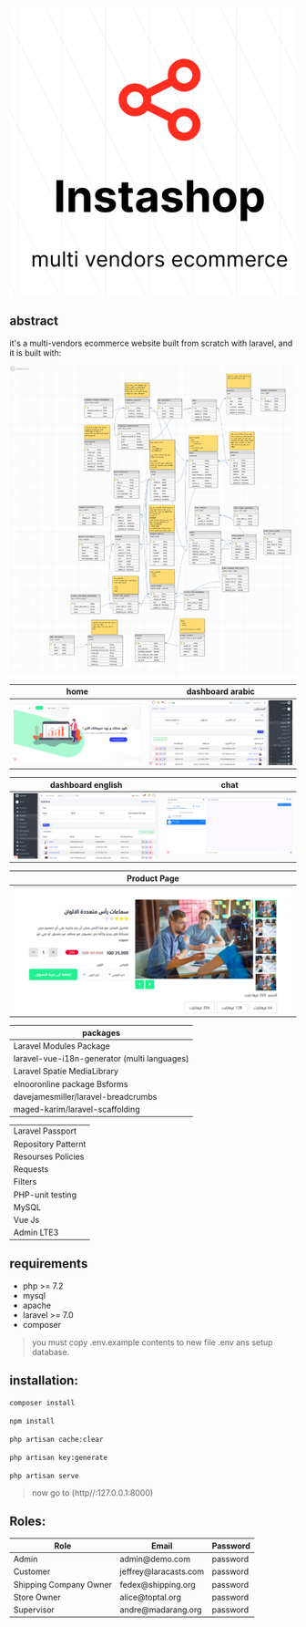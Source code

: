 
![](/visual/Instashop.png)

## abstract

it's a multi-vendors ecommerce website built from scratch with laravel, and it is built with:

![](db_design.png)



    
 

<table>
    <thead>
        <th>home</th>
        <th>dashboard arabic</th>
    </thead>
    <tbody>
          <tr> 
              <td>
                <img src="/visual/home.png"/>
              </td> 
              <td> 
                <img src="/visual/dashboard-ar.png"/>
              </td> 
             </td> 
        </tr>
    </tbody>
    </table>
    <table>
    <thead>
        <th>dashboard english</th>
        <th>chat</th>
    </thead>
    <tbody>
          <tr> 
               <td>
                <img src="/visual/dashboard-en.png"/>
             </td> 
              <td>  
                  <img src="/visual/chat.png"/>
              </td>
        <tr>  
    </tbody>
    </table>
    <table>
    <thead>
        <th>Product Page</th>
    </thead>
    <tbody>
          <tr> 
               <td>
                <img src="/visual/product.png"/>
             </td> 
        <tr>  
    </tbody>
    </table>


<table>
    <thead>
        <th>packages</th>
    </thead>
    <tbody>
        <tr> <td>Laravel Modules Package</td>
            </tr>
          <tr>  <td> laravel-vue-i18n-generator (multi languages)</td> </tr>
          <tr>  <td> Laravel Spatie MediaLibrary</td> </tr>
          <tr>  <td> elnooronline package Bsforms</td> </tr>
          <tr>  <td>  davejamesmiller/laravel-breadcrumbs</td> </tr>
        <tr>  <td>  maged-karim/laravel-scaffolding</td> </tr>
    </tbody>
    </table>


<table>
    <tbody>
        <tr> <td>Laravel Passport</td>
            </tr>
          <tr>  <td> Repository Patternt</td> </tr>
          <tr>  <td> Resourses Policies</td> </tr>
          <tr>  <td> Requests</td> </tr>
          <tr>  <td>  Filters</td> </tr>
          <tr>  <td>  PHP-unit testing</td> </tr>
          <tr>  <td>  MySQL</td> </tr>
          <tr>  <td>  Vue Js</td> </tr>
          <tr>  <td>  Admin LTE3</td> </tr>
    </tbody>
    </table>


## requirements
<ul>
                <li>php >= 7.2 </li>
                <li>mysql</li>
                <li>apache</li>
                <li>laravel >= 7.0 </li>
                <li>composer</li>
      </ul>

> you must copy .env.example contents to new file .env ans setup database. 


## installation:

```
composer install

npm install

php artisan cache:clear

php artisan key:generate

php artisan serve

```

> now go to (http//:127.0.0.1:8000) 


## Roles:

<table>
    <thead>
        <th>Role</th>
        <th>Email</th>
        <th>Password</th>
        </thead>
    <tbody>
        <tr> 
            <td>Admin</td>
            <td>admin@demo.com</td>
            <td>password</td>
        </tr>
        <tr> 
            <td>Customer</td>
            <td>jeffrey@laracasts.com</td>
            <td>password</td>
        </tr>
         <tr> 
            <td>Shipping Company Owner</td>
            <td>fedex@shipping.org</td>
            <td>password</td>
        </tr>
          <tr> 
            <td>Store Owner</td>
            <td>alice@toptal.org</td>
            <td>password</td>
        </tr>
         <tr> 
            <td>Supervisor</td>
            <td>andre@madarang.org</td>
            <td>password</td>
        </tr>
    </tbody>
    </table>

